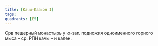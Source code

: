 ```yaml
---
title: [Качи-Кальон I]
tags:
quadrants: [Е5]
---
```


Срв пещерный монастырь у ю-зап. подножия одноименного горного мыса – ср. РПН
качы – и кален.
